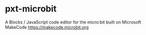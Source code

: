 # pxt-microbit
A Blocks / JavaScript code editor for the micro:bit built on Microsoft MakeCode https://makecode.microbit.org
